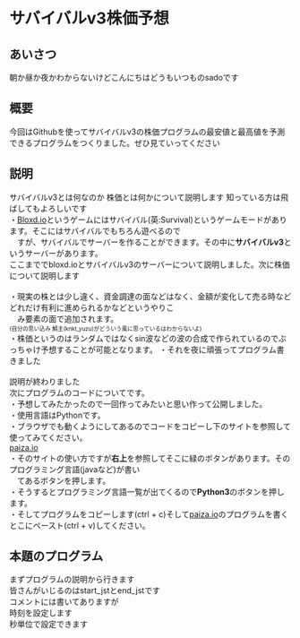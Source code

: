 <!DOCTYPE html>
<html lang = "ja">
    <body>
        <h1>
           サバイバルv3株価予想
        </h1>
        <h2>
          あいさつ
        </h2>
        <p>
            朝か昼か夜かわからないけどこんにちはどうもいつものsadoです<br>
        </p>
        <h2>
          概要
        </h2>
        <p>
            今回はGithubを使ってサバイバルv3の株価プログラムの最安値と最高値を予測できるプログラムをつくりました。ぜひ見ていってください
        </p>
        <h2>
          説明
        </h2>
        <p>
          サバイバルv3とは何なのか 株価とは何かについて説明します 知っている方は飛ばしてもよろしいです<br>
          ・<a href= "Bloxd.io" target="_blank" >Bloxd.io</a>というゲームにはサバイバル(英:Survival)というゲームモードがあります。そこにはサバイバルでもちろん遊べるので<br>
          　すが、サバイバルでサーバーを作ることができます。その中に<strong>サバイバルv3</strong>というサーバーがあります。<br>
          ここまででbloxd.ioとサバイバルv3のサーバーについて説明しました。次に株価について説明します<br><br>
          ・現実の株とは少し違く、資金調達の面などはなく、金額が変化して売る時などどれだけ有利に進められるかなどというやりこ<br>
           　み要素の面で追加されます。<br>
           <font size="1">(自分の思い込み 鯖主(knkt_yuzu)がどういう風に思っているはわからないよ)</font><br>
          ・株価というのはランダムではなくsin波などの波の合成で作られているのでぶっちゃけ予想することが可能となります。
          ・それを夜に頑張ってプログラム書きました<br><br>
          説明が終わりました<br>
          次にプログラムのコードについてです。<br>
          ・予想してみたかったので一回作ってみたいと思い作って公開しました。<br>
          ・使用言語はPythonです。<br>
          ・ブラウザでも動くようにしてあるのでコードをコピーし下のサイトを参照して使ってみてください。<br>
          <a href= "paiza.io" target="_blank" >paiza.io</a><br>
          ・そのサイトの使い方ですが<b>右上</b>を参照してそこに緑のボタンがあります。そのプログラミング言語(javaなど)が書い<br>
          　てあるボタンを押します。<br>
          ・そうするとプログラミング言語一覧が出てくるので<strong>Python3</strong>のボタンを押します。<br>
          ・そしてプログラムをコピーします(ctrl + c)そして<a href= "paiza.io" target="_blank" >paiza.io</a>のプログラムを書くとこにペースト(ctrl + v)してください。
        </p>
        <h2>
          本題のプログラム
        </h2>
      <p>
        まずプログラムの説明から行きます<br>
        皆さんがいじるのはstart_jstとend_jstです<br>
        コメントには書いてありますが<br>
        時刻を設定します<br>
        秒単位で設定できます<br>
      </p>
